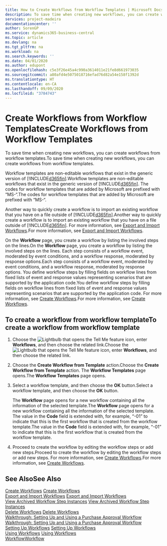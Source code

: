 ```yaml
---
title: How to Create Workflows from Workflow Templates | Microsoft Docs
description: To save time when creating new workflows, you can create workflows from workflow templates.
services: project-madeira
documentationcenter: ''
author: SorenGP
ms.service: dynamics365-business-central
ms.topic: article
ms.devlang: na
ms.tgt_pltfrm: na
ms.workload: na
ms.search.keywords: ''
ms.date: 04/01/2020
ms.author: edupont
ms.openlocfilehash: c5e3f26e45a4c990a3614011e21fe8d661973035
ms.sourcegitcommit: a80afd4e5075018716efad76d82a54e158f1392d
ms.translationtype: HT
ms.contentlocale: en-CA
ms.lasthandoff: 09/09/2020
ms.locfileid: "3784743"
---
```

# <a name="create-workflows-from-workflow-templates"></a><span data-ttu-id="84cd3-103">Create Workflows from Workflow Templates</span><span class="sxs-lookup"><span data-stu-id="84cd3-103">Create Workflows from Workflow Templates</span></span>
<span data-ttu-id="84cd3-104">To save time when creating new workflows, you can create workflows from workflow templates.</span><span class="sxs-lookup"><span data-stu-id="84cd3-104">To save time when creating new workflows, you can create workflows from workflow templates.</span></span>  

 <span data-ttu-id="84cd3-105">Workflow templates are non-editable workflows that exist in the generic version of [!INCLUDE[d365fin](includes/d365fin_md.md)].</span><span class="sxs-lookup"><span data-stu-id="84cd3-105">Workflow templates are non-editable workflows that exist in the generic version of [!INCLUDE[d365fin](includes/d365fin_md.md)].</span></span> <span data-ttu-id="84cd3-106">The codes for workflow templates that are added by Microsoft are prefixed with “MS-“.</span><span class="sxs-lookup"><span data-stu-id="84cd3-106">The codes for workflow templates that are added by Microsoft are prefixed with “MS-“.</span></span>  

 <span data-ttu-id="84cd3-107">Another way to quickly create a workflow is to import an existing workflow that you have on a file outside of [!INCLUDE[d365fin](includes/d365fin_md.md)].</span><span class="sxs-lookup"><span data-stu-id="84cd3-107">Another way to quickly create a workflow is to import an existing workflow that you have on a file outside of [!INCLUDE[d365fin](includes/d365fin_md.md)].</span></span> <span data-ttu-id="84cd3-108">For more information, see [Export and Import Workflows](across-how-to-export-and-import-workflows.md).</span><span class="sxs-lookup"><span data-stu-id="84cd3-108">For more information, see [Export and Import Workflows](across-how-to-export-and-import-workflows.md).</span></span>  

<span data-ttu-id="84cd3-109">On the **Workflow** page, you create a workflow by listing the involved steps on the lines.</span><span class="sxs-lookup"><span data-stu-id="84cd3-109">On the **Workflow** page, you create a workflow by listing the involved steps on the lines.</span></span> <span data-ttu-id="84cd3-110">Each step consists of a workflow event, moderated by event conditions, and a workflow response, moderated by response options.</span><span class="sxs-lookup"><span data-stu-id="84cd3-110">Each step consists of a workflow event, moderated by event conditions, and a workflow response, moderated by response options.</span></span> <span data-ttu-id="84cd3-111">You define workflow steps by filling fields on workflow lines from fixed lists of event and response values representing scenarios that are supported by the application code.</span><span class="sxs-lookup"><span data-stu-id="84cd3-111">You define workflow steps by filling fields on workflow lines from fixed lists of event and response values representing scenarios that are supported by the application code.</span></span> <span data-ttu-id="84cd3-112">For more information, see [Create Workflows](across-how-to-create-workflows.md).</span><span class="sxs-lookup"><span data-stu-id="84cd3-112">For more information, see [Create Workflows](across-how-to-create-workflows.md).</span></span>  

## <a name="to-create-a-workflow-from-workflow-template"></a><span data-ttu-id="84cd3-113">To create a workflow from workflow template</span><span class="sxs-lookup"><span data-stu-id="84cd3-113">To create a workflow from workflow template</span></span>  
1.  <span data-ttu-id="84cd3-114">Choose the ![Lightbulb that opens the Tell Me feature](media/ui-search/search_small.png "Tell me what you want to do") icon, enter **Workflows**, and then choose the related link.</span><span class="sxs-lookup"><span data-stu-id="84cd3-114">Choose the ![Lightbulb that opens the Tell Me feature](media/ui-search/search_small.png "Tell me what you want to do") icon, enter **Workflows**, and then choose the related link.</span></span>  
2.  <span data-ttu-id="84cd3-115">Choose the **Create Workflow from Template** action.</span><span class="sxs-lookup"><span data-stu-id="84cd3-115">Choose the **Create Workflow from Template** action.</span></span> <span data-ttu-id="84cd3-116">The **Workflow Templates** page opens.</span><span class="sxs-lookup"><span data-stu-id="84cd3-116">The **Workflow Templates** page opens.</span></span>  
3.  <span data-ttu-id="84cd3-117">Select a workflow template, and then choose the **OK** button.</span><span class="sxs-lookup"><span data-stu-id="84cd3-117">Select a workflow template, and then choose the **OK** button.</span></span>  

     <span data-ttu-id="84cd3-118">The **Workflow** page opens for a new workflow containing all the information of the selected template.</span><span class="sxs-lookup"><span data-stu-id="84cd3-118">The **Workflow** page opens for a new workflow containing all the information of the selected template.</span></span> <span data-ttu-id="84cd3-119">The value in the **Code** field is extended with, for example, “-01” to indicate that this is the first workflow that is created from the workflow template.</span><span class="sxs-lookup"><span data-stu-id="84cd3-119">The value in the **Code** field is extended with, for example, “-01” to indicate that this is the first workflow that is created from the workflow template.</span></span>  
4.  <span data-ttu-id="84cd3-120">Proceed to create the workflow by editing the workflow steps or add new steps.</span><span class="sxs-lookup"><span data-stu-id="84cd3-120">Proceed to create the workflow by editing the workflow steps or add new steps.</span></span> <span data-ttu-id="84cd3-121">For more information, see [Create Workflows](across-how-to-create-workflows.md).</span><span class="sxs-lookup"><span data-stu-id="84cd3-121">For more information, see [Create Workflows](across-how-to-create-workflows.md).</span></span>  

## <a name="see-also"></a><span data-ttu-id="84cd3-122">See Also</span><span class="sxs-lookup"><span data-stu-id="84cd3-122">See Also</span></span>  
 <span data-ttu-id="84cd3-123">[Create Workflows](across-how-to-create-workflows.md) </span><span class="sxs-lookup"><span data-stu-id="84cd3-123">[Create Workflows](across-how-to-create-workflows.md) </span></span>  
 <span data-ttu-id="84cd3-124">[Export and Import Workflows](across-how-to-export-and-import-workflows.md) </span><span class="sxs-lookup"><span data-stu-id="84cd3-124">[Export and Import Workflows](across-how-to-export-and-import-workflows.md) </span></span>  
 <span data-ttu-id="84cd3-125">[View Archived Workflow Step Instances](across-how-to-view-archived-workflow-step-instances.md) </span><span class="sxs-lookup"><span data-stu-id="84cd3-125">[View Archived Workflow Step Instances](across-how-to-view-archived-workflow-step-instances.md) </span></span>  
 <span data-ttu-id="84cd3-126">[Delete Workflows](across-how-to-delete-workflows.md) </span><span class="sxs-lookup"><span data-stu-id="84cd3-126">[Delete Workflows](across-how-to-delete-workflows.md) </span></span>  
 <span data-ttu-id="84cd3-127">[Walkthrough: Setting Up and Using a Purchase Approval Workflow](walkthrough-setting-up-and-using-a-purchase-approval-workflow.md) </span><span class="sxs-lookup"><span data-stu-id="84cd3-127">[Walkthrough: Setting Up and Using a Purchase Approval Workflow](walkthrough-setting-up-and-using-a-purchase-approval-workflow.md) </span></span>  
 <span data-ttu-id="84cd3-128">[Setting Up Workflows](across-set-up-workflows.md) </span><span class="sxs-lookup"><span data-stu-id="84cd3-128">[Setting Up Workflows](across-set-up-workflows.md) </span></span>  
 <span data-ttu-id="84cd3-129">[Using Workflows](across-use-workflows.md) </span><span class="sxs-lookup"><span data-stu-id="84cd3-129">[Using Workflows](across-use-workflows.md) </span></span>  
 [<span data-ttu-id="84cd3-130">Workflow</span><span class="sxs-lookup"><span data-stu-id="84cd3-130">Workflow</span></span>](across-workflow.md)   
